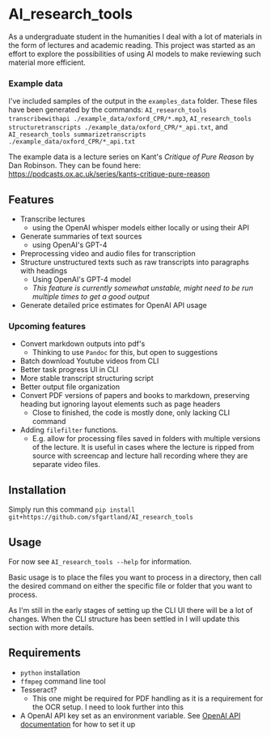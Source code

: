 # AI_research_tools
As a undergraduate student in the humanities I deal with a lot of materials in the form of lectures and academic reading. This project was started as an effort to explore the possibilities of using AI models to make reviewing such material more efficient.

### Example data
I've included samples of the output in the `examples_data` folder. These files have been generated by the commands: `AI_research_tools transcribewithapi ./example_data/oxford_CPR/*.mp3`, `AI_research_tools structuretranscripts ./example_data/oxford_CPR/*_api.txt`, and `AI_research_tools summarizetranscripts ./example_data/oxford_CPR/*_api.txt`

The example data is a lecture series on Kant's *Critique of Pure Reason* by Dan Robinson. They can be found here: https://podcasts.ox.ac.uk/series/kants-critique-pure-reason

## Features
- Transcribe lectures
  - using the OpenAI whisper models either locally or using their API
- Generate summaries of text sources
  - using OpenAI's GPT-4
- Preprocessing video and audio files for transcription
- Structure unstructured texts such as raw transcripts into paragraphs with headings
  - Using OpenAI's GPT-4 model
  - *This feature is currently somewhat unstable, might need to be run multiple times to get a good output*
- Generate detailed price estimates for OpenAI API usage

### Upcoming features
- Convert markdown outputs into pdf's
  - Thinking to use `Pandoc` for this, but open to suggestions
- Batch download Youtube videos from CLI
- Better task progress UI in CLI
- More stable transcript structuring script
- Better output file organization
- Convert PDF versions of papers and books to markdown, preserving heading but ignoring layout elements such as page headers
  - Close to finished, the code is mostly done, only lacking CLI command
- Adding `filefilter` functions.
  - E.g. allow for processing files saved in folders with multiple versions of the lecture. It is useful in cases where the lecture is ripped from source with screencap and lecture hall recording where they are separate video files.

## Installation
Simply run this command `pip install git+https://github.com/sfgartland/AI_research_tools` 

## Usage
For now see `AI_research_tools --help` for information.

Basic usage is to place the files you want to process in a directory, then call the desired command on either the specific file or folder that you want to process.

As I'm still in the early stages of setting up the CLI UI there will be a lot of changes. When the CLI structure has been settled in I will update this section with more details.

## Requirements
- `python` installation
- `ffmpeg` command line tool
- Tesseract?
  - This one might be required for PDF handling as it is a requirement for the OCR setup. I need to look further into this
- A OpenAI API key set as an environment variable. See [OpenAI API documentation](https://help.openai.com/en/articles/5112595-best-practices-for-api-key-safety) for how to set it up

